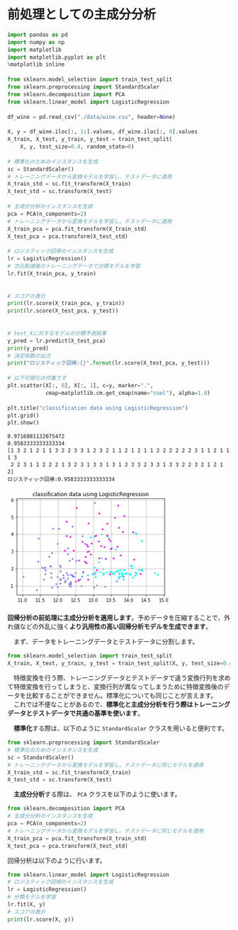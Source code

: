# 前処理としての主成分分析


```python
import pandas as pd
import numpy as np
import matplotlib
import matplotlib.pyplot as plt
%matplotlib inline

from sklearn.model_selection import train_test_split
from sklearn.preprocessing import StandardScaler
from sklearn.decomposition import PCA
from sklearn.linear_model import LogisticRegression

df_wine = pd.read_csv("./data/wine.csv", header=None)

X, y = df_wine.iloc[:, 1:].values, df_wine.iloc[:, 0].values
X_train, X_test, y_train, y_test = train_test_split(
    X, y, test_size=0.4, random_state=0)

# 標準化のためのインスタンスを生成
sc = StandardScaler()
# トレーニングデータから変換モデルを学習し、テストデータに適用
X_train_std = sc.fit_transform(X_train)
X_test_std = sc.transform(X_test)

# 主成分分析のインスタンスを生成
pca = PCA(n_components=2)
# トレーニングデータから変換モデルを学習し、テストデータに適用
X_train_pca = pca.fit_transform(X_train_std)
X_test_pca = pca.transform(X_test_std)

# ロジスティック回帰のインスタンスを生成
lr = LogisticRegression()
# 次元削減後のトレーニングデータで分類モデルを学習
lr.fit(X_train_pca, y_train)


# スコアの表示
print(lr.score(X_train_pca, y_train))
print(lr.score(X_test_pca, y_test))


# test_Xに対するモデルの分類予測結果
y_pred = lr.predict(X_test_pca)
print(y_pred)
# 決定係数の出力
print("ロジスティック回帰:{}".format(lr.score(X_test_pca, y_test)))

# 以下可視化の作業です
plt.scatter(X[:, 0], X[:, 1], c=y, marker=".",
            cmap=matplotlib.cm.get_cmap(name="cool"), alpha=1.0)

plt.title("classification data using LogisticRegression")
plt.grid()
plt.show()
```
```
0.9716981132075472
0.9583333333333334
[1 3 2 1 2 1 1 3 2 2 3 3 1 2 3 2 1 1 2 1 2 1 1 2 2 2 2 2 2 3 1 1 2 1 1 1 3
 2 2 3 1 1 2 2 2 1 3 2 3 1 3 3 1 3 1 2 3 3 2 3 3 1 3 3 2 2 3 2 1 2 1 2]
ロジスティック回帰:0.9583333333333334
```

![res](./image/logreg.png)

**回帰分析の前処理に主成分分析を適用します**。予めデータを圧縮することで、外れ値などの外乱に強く**より汎用性の高い回帰分析モデルを生成できます**。  

　まず、データをトレーニングデータとテストデータに分割します。

```python
from sklearn.model_selection import train_test_split
X_train, X_test, y_train, y_test = train_test_split(X, y, test_size=0.4, random_state=0)
```

　特徴変換を行う際、トレーニングデータとテストデータで違う変換行列を求めて特徴変換を行ってしまうと、変換行列が異なってしまうために特徴変換後のデータを比較することができません。標準化についても同じことが言えます。  
　これでは不便なことがあるので、**標準化と主成分分析を行う際はトレーニングデータとテストデータで共通の基準を使います**。

　**標準化**する際は、以下のように `StandardScalar` クラスを用いると便利です。

```python
from sklearn.preprocessing import StandardScaler
# 標準化のためのインスタンスを生成
sc = StandardScaler()
# トレーニングデータから変換モデルを学習し、テストデータに同じモデルを適用
X_train_std = sc.fit_transform(X_train)
X_test_std = sc.transform(X_test)
```

　**主成分分析**する際は、 `PCA` クラスを以下のように使います。

```python
from sklearn.decomposition import PCA
# 主成分分析のインスタンスを生成
pca = PCA(n_components=2)
# トレーニングデータから変換モデルを学習し、テストデータに同じモデルを適用
X_train_pca = pca.fit_transform(X_train_std)
X_test_pca = pca.transform(X_test_std)
```

回帰分析は以下のように行います。

```python
from sklearn.linear_model import LogisticRegression
# ロジスティック回帰のインスタンスを生成
lr = LogisticRegression()
# 分類モデルを学習
lr.fit(X, y)
# スコアの表示
print(lr.score(X, y))
```